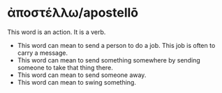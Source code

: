 # ἀποστέλλω/apostellō
This word is an action. It is a verb.
* This word can mean to send a person to do a job. This job is often to carry a message.
* This word can mean  to send something somewhere by sending someone to take that thing there.
* This word can mean  to send someone away.
* This word can mean to swing something.
